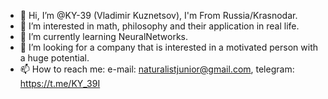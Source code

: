 - 👋 Hi, I’m @KY-39 (Vladimir Kuznetsov), I'm From Russia/Krasnodar.
- 👀 I’m interested in math, philosophy and their application in real life.
- 🌱 I’m currently learning NeuralNetworks.
- 💞️ I’m looking for a company that is interested in a motivated person with a huge potential.
- 📫 How to reach me: e-mail: naturalistjunior@gmail.com, telegram: https://t.me/KY_39I

<!---
KY-39/KY-39 is a ✨ special ✨ repository because its `README.md` (this file) appears on your GitHub profile.
You can click the Preview link to take a look at your changes.
--->
